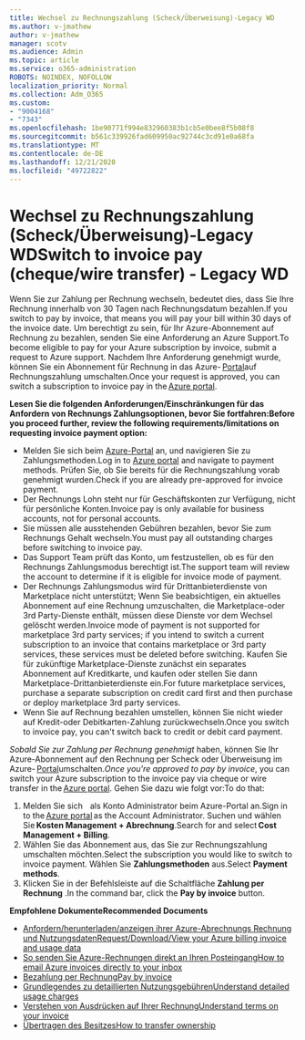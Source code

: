 ```yaml
---
title: Wechsel zu Rechnungszahlung (Scheck/Überweisung)-Legacy WD
ms.author: v-jmathew
author: v-jmathew
manager: scotv
ms.audience: Admin
ms.topic: article
ms.service: o365-administration
ROBOTS: NOINDEX, NOFOLLOW
localization_priority: Normal
ms.collection: Adm_O365
ms.custom:
- "9004168"
- "7343"
ms.openlocfilehash: 1be90771f994e832960383b1cb5e0bee8f5b08f8
ms.sourcegitcommit: b561c339926fad609950ac92744c3cd91e0a68fa
ms.translationtype: MT
ms.contentlocale: de-DE
ms.lasthandoff: 12/21/2020
ms.locfileid: "49722822"
---
```

# <a name="switch-to-invoice-pay-chequewire-transfer---legacy-wd"></a><span data-ttu-id="98853-102">Wechsel zu Rechnungszahlung (Scheck/Überweisung)-Legacy WD</span><span class="sxs-lookup"><span data-stu-id="98853-102">Switch to invoice pay (cheque/wire transfer) - Legacy WD</span></span>

<span data-ttu-id="98853-103">Wenn Sie zur Zahlung per Rechnung wechseln, bedeutet dies, dass Sie Ihre Rechnung innerhalb von 30 Tagen nach Rechnungsdatum bezahlen.</span><span class="sxs-lookup"><span data-stu-id="98853-103">If you switch to pay by invoice, that means you will pay your bill within 30 days of the invoice date.</span></span> <span data-ttu-id="98853-104">Um berechtigt zu sein, für Ihr Azure-Abonnement auf Rechnung zu bezahlen, senden Sie eine Anforderung an Azure Support.</span><span class="sxs-lookup"><span data-stu-id="98853-104">To become eligible to pay for your Azure subscription by invoice, submit a request to Azure support.</span></span> <span data-ttu-id="98853-105">Nachdem Ihre Anforderung genehmigt wurde, können Sie ein Abonnement für Rechnung in das Azure- [Portal](https://portal.azure.com/)auf Rechnungszahlung umschalten.</span><span class="sxs-lookup"><span data-stu-id="98853-105">Once your request is approved, you can switch a subscription to invoice pay in the [Azure portal](https://portal.azure.com/).</span></span>

<span data-ttu-id="98853-106">**Lesen Sie die folgenden Anforderungen/Einschränkungen für das Anfordern von Rechnungs Zahlungsoptionen, bevor Sie fortfahren:**</span><span class="sxs-lookup"><span data-stu-id="98853-106">**Before you proceed further, review the following requirements/limitations on requesting invoice payment option:**</span></span>

- <span data-ttu-id="98853-107">Melden Sie sich beim [Azure-Portal](https://portal.azure.com/) an, und navigieren Sie zu Zahlungsmethoden.</span><span class="sxs-lookup"><span data-stu-id="98853-107">Log in to [Azure portal](https://portal.azure.com/) and navigate to payment methods.</span></span> <span data-ttu-id="98853-108">Prüfen Sie, ob Sie bereits für die Rechnungszahlung vorab genehmigt wurden.</span><span class="sxs-lookup"><span data-stu-id="98853-108">Check if you are already pre-approved for invoice payment.</span></span>
- <span data-ttu-id="98853-109">Der Rechnungs Lohn steht nur für Geschäftskonten zur Verfügung, nicht für persönliche Konten.</span><span class="sxs-lookup"><span data-stu-id="98853-109">Invoice pay is only available for business accounts, not for personal accounts.</span></span>
- <span data-ttu-id="98853-110">Sie müssen alle ausstehenden Gebühren bezahlen, bevor Sie zum Rechnungs Gehalt wechseln.</span><span class="sxs-lookup"><span data-stu-id="98853-110">You must pay all outstanding charges before switching to invoice pay.</span></span>
- <span data-ttu-id="98853-111">Das Support Team prüft das Konto, um festzustellen, ob es für den Rechnungs Zahlungsmodus berechtigt ist.</span><span class="sxs-lookup"><span data-stu-id="98853-111">The support team will review the account to determine if it is eligible for invoice mode of payment.</span></span>
- <span data-ttu-id="98853-112">Der Rechnungs Zahlungsmodus wird für Drittanbieterdienste von Marketplace nicht unterstützt; Wenn Sie beabsichtigen, ein aktuelles Abonnement auf eine Rechnung umzuschalten, die Marketplace-oder 3rd Party-Dienste enthält, müssen diese Dienste vor dem Wechsel gelöscht werden.</span><span class="sxs-lookup"><span data-stu-id="98853-112">Invoice mode of payment is not supported for marketplace 3rd party services; if you intend to switch a current subscription to an invoice that contains marketplace or 3rd party services, these services must be deleted before switching.</span></span> <span data-ttu-id="98853-113">Kaufen Sie für zukünftige Marketplace-Dienste zunächst ein separates Abonnement auf Kreditkarte, und kaufen oder stellen Sie dann Marketplace-Drittanbieterdienste ein.</span><span class="sxs-lookup"><span data-stu-id="98853-113">For future marketplace services, purchase a separate subscription on credit card first and then purchase or deploy marketplace 3rd party services.</span></span>
- <span data-ttu-id="98853-114">Wenn Sie auf Rechnung bezahlen umstellen, können Sie nicht wieder auf Kredit-oder Debitkarten-Zahlung zurückwechseln.</span><span class="sxs-lookup"><span data-stu-id="98853-114">Once you switch to invoice pay, you can't switch back to credit or debit card payment.</span></span>

<span data-ttu-id="98853-115">*Sobald Sie zur Zahlung per Rechnung genehmigt* haben, können Sie Ihr Azure-Abonnement auf den Rechnung per Scheck oder Überweisung im Azure- [Portal](https://portal.azure.com/)umschalten.</span><span class="sxs-lookup"><span data-stu-id="98853-115">*Once you're approved to pay by invoice*, you can switch your Azure subscription to the invoice pay via cheque or wire transfer in the [Azure portal](https://portal.azure.com/).</span></span>
<span data-ttu-id="98853-116">Gehen Sie dazu wie folgt vor:</span><span class="sxs-lookup"><span data-stu-id="98853-116">To do that:</span></span>

1. <span data-ttu-id="98853-117">Melden Sie sich [](https://portal.azure.com/)   als Konto Administrator beim Azure-Portal an.</span><span class="sxs-lookup"><span data-stu-id="98853-117">Sign in to the [Azure portal](https://portal.azure.com/) as the Account Administrator.</span></span> <span data-ttu-id="98853-118">Suchen und wählen Sie **Kosten Management + Abrechnung**.</span><span class="sxs-lookup"><span data-stu-id="98853-118">Search for and select **Cost Management + Billing**.</span></span>
2. <span data-ttu-id="98853-119">Wählen Sie das Abonnement aus, das Sie zur Rechnungszahlung umschalten möchten.</span><span class="sxs-lookup"><span data-stu-id="98853-119">Select the subscription you would like to switch to invoice payment.</span></span> <span data-ttu-id="98853-120">Wählen Sie **Zahlungsmethoden** aus.</span><span class="sxs-lookup"><span data-stu-id="98853-120">Select **Payment methods**.</span></span>
3. <span data-ttu-id="98853-121">Klicken Sie in der Befehlsleiste auf die Schaltfläche **Zahlung per Rechnung** .</span><span class="sxs-lookup"><span data-stu-id="98853-121">In the command bar, click the **Pay by invoice** button.</span></span>

<span data-ttu-id="98853-122">**Empfohlene Dokumente**</span><span class="sxs-lookup"><span data-stu-id="98853-122">**Recommended Documents**</span></span>

- [<span data-ttu-id="98853-123">Anfordern/herunterladen/anzeigen ihrer Azure-Abrechnungs Rechnung und Nutzungsdaten</span><span class="sxs-lookup"><span data-stu-id="98853-123">Request/Download/View your Azure billing invoice and usage data</span></span>](https://docs.microsoft.com/azure/billing/billing-download-azure-invoice-daily-usage-date)
- [<span data-ttu-id="98853-124">So senden Sie Azure-Rechnungen direkt an Ihren Posteingang</span><span class="sxs-lookup"><span data-stu-id="98853-124">How to email Azure invoices directly to your inbox</span></span>](https://docs.microsoft.com/azure/billing/billing-download-azure-invoice-daily-usage-date)
- [<span data-ttu-id="98853-125">Bezahlung per Rechnung</span><span class="sxs-lookup"><span data-stu-id="98853-125">Pay by invoice</span></span>](https://docs.microsoft.com/azure/billing/billing-how-to-pay-by-invoice)
- [<span data-ttu-id="98853-126">Grundlegendes zu detaillierten Nutzungsgebühren</span><span class="sxs-lookup"><span data-stu-id="98853-126">Understand detailed usage charges</span></span>](https://docs.microsoft.com/azure/billing/billing-understand-your-bill)
- [<span data-ttu-id="98853-127">Verstehen von Ausdrücken auf Ihrer Rechnung</span><span class="sxs-lookup"><span data-stu-id="98853-127">Understand terms on your invoice</span></span>](https://docs.microsoft.com/azure/billing/billing-understand-your-invoice)
- [<span data-ttu-id="98853-128">Übertragen des Besitzes</span><span class="sxs-lookup"><span data-stu-id="98853-128">How to transfer ownership</span></span>](https://docs.microsoft.com/azure/billing/billing-subscription-transfer)
